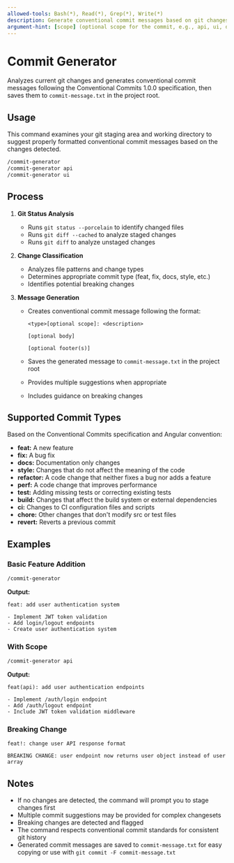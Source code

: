 ```yaml
---
allowed-tools: Bash(*), Read(*), Grep(*), Write(*)
description: Generate conventional commit messages based on git changes and save as commit-message.txt
argument-hint: [scope] (optional scope for the commit, e.g., api, ui, docs)
---
```


# Commit Generator

Analyzes current git changes and generates conventional commit messages following the Conventional Commits 1.0.0 specification, then saves them to `commit-message.txt` in the project root.

## Usage

This command examines your git staging area and working directory to suggest properly formatted conventional commit messages based on the changes detected.

```bash
/commit-generator
/commit-generator api
/commit-generator ui
```

## Process

1. **Git Status Analysis**
   - Runs `git status --porcelain` to identify changed files
   - Runs `git diff --cached` to analyze staged changes
   - Runs `git diff` to analyze unstaged changes

2. **Change Classification**
   - Analyzes file patterns and change types
   - Determines appropriate commit type (feat, fix, docs, style, etc.)
   - Identifies potential breaking changes

3. **Message Generation**
   - Creates conventional commit message following the format:

     ```
     <type>[optional scope]: <description>

     [optional body]

     [optional footer(s)]
     ```

   - Saves the generated message to `commit-message.txt` in the project root
   - Provides multiple suggestions when appropriate
   - Includes guidance on breaking changes

## Supported Commit Types

Based on the Conventional Commits specification and Angular convention:

- **feat:** A new feature
- **fix:** A bug fix
- **docs:** Documentation only changes
- **style:** Changes that do not affect the meaning of the code
- **refactor:** A code change that neither fixes a bug nor adds a feature
- **perf:** A code change that improves performance
- **test:** Adding missing tests or correcting existing tests
- **build:** Changes that affect the build system or external dependencies
- **ci:** Changes to CI configuration files and scripts
- **chore:** Other changes that don't modify src or test files
- **revert:** Reverts a previous commit

## Examples

### Basic Feature Addition

```bash
/commit-generator
```

**Output:**

```
feat: add user authentication system

- Implement JWT token validation
- Add login/logout endpoints
- Create user authentication system
```

### With Scope

```bash
/commit-generator api
```

**Output:**

```
feat(api): add user authentication endpoints

- Implement /auth/login endpoint
- Add /auth/logout endpoint
- Include JWT token validation middleware
```

### Breaking Change

```
feat!: change user API response format

BREAKING CHANGE: user endpoint now returns user object instead of user array
```

## Notes

- If no changes are detected, the command will prompt you to stage changes first
- Multiple commit suggestions may be provided for complex changesets
- Breaking changes are detected and flagged
- The command respects conventional commit standards for consistent git history
- Generated commit messages are saved to `commit-message.txt` for easy copying or use with `git commit -F commit-message.txt`
